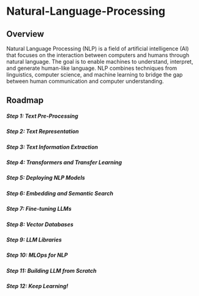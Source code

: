 # Natural-Language-Processing
## Overview
Natural Language Processing (NLP) is a field of artificial intelligence (AI) that focuses on the interaction between computers and humans through natural language. The goal is to enable machines to understand, interpret, and generate human-like language. NLP combines techniques from linguistics, computer science, and machine learning to bridge the gap between human communication and computer understanding.

## Roadmap
##### Step 1: Text Pre-Processing
##### Step 2: Text Representation
##### Step 3: Text Information Extraction
##### Step 4: Transformers and Transfer Learning
##### Step 5: Deploying NLP Models
##### Step 6: Embedding and Semantic Search
##### Step 7: Fine-tuning LLMs
##### Step 8: Vector Databases
##### Step 9: LLM Libraries
##### Step 10: MLOps for NLP
##### Step 11: Building LLM from Scratch
##### Step 12: Keep Learning!